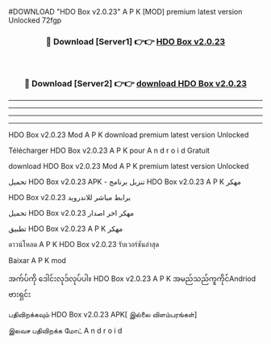 #DOWNLOAD "HDO Box v2.0.23" A P K [MOD] premium latest version Unlocked 72fgp 



<div align="center">

<h3>🔴 Download [Server1] 👉👉 <a href="https://apkdownload12.web.app/?title=HDO Box v2.0.23">HDO Box v2.0.23 </a></h3><br>

<h3>🔴 Download [Server2] 👉👉 <a href="https://apkdownload12.web.app/?title=HDO Box v2.0.23">download HDO Box v2.0.23 </a></h3>
</div>


----------------------------------------------------------

----------------------------------------------------------

----------------------------------------------------------

----------------------------------------------------------


HDO Box v2.0.23 Mod A P K download premium latest version Unlocked

Télécharger  HDO Box v2.0.23 A P K pour A n d r o i d Gratuit

download HDO Box v2.0.23 Mod A P K premium latest version Unlocked

تحميل HDO Box v2.0.23 APK - تنزيل برنامج HDO Box v2.0.23 A P K مهكر

HDO Box v2.0.23 برابط مباشر للاندرويد

تحميل HDO Box v2.0.23 مهكر اخر اصدار

تطبيق HDO Box v2.0.23 A P K مهكر

ดาวน์โหลด A P K HDO Box v2.0.23 รับเวอร์ชันล่าสุด

Baixar A P K mod

အက်ပ်ကို ဒေါင်းလုဒ်လုပ်ပါ။ HDO Box v2.0.23 A P K အမည်သည်ကူကိုင်Andriod ဗားရှင်း

பதிவிறக்கவும் HDO Box v2.0.23 APK[ இல்லை விளம்பரங்கள்] 
 
இலவச பதிவிறக்க மோட் A n d r o i d



